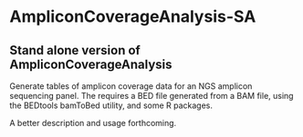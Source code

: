 AmpliconCoverageAnalysis-SA
==
Stand alone version of AmpliconCoverageAnalysis
--
Generate tables of amplicon coverage data for an NGS amplicon sequencing panel.  The requires a BED
file generated from a BAM file, using the BEDtools bamToBed utility, and some R packages.  

A better description and usage forthcoming.
